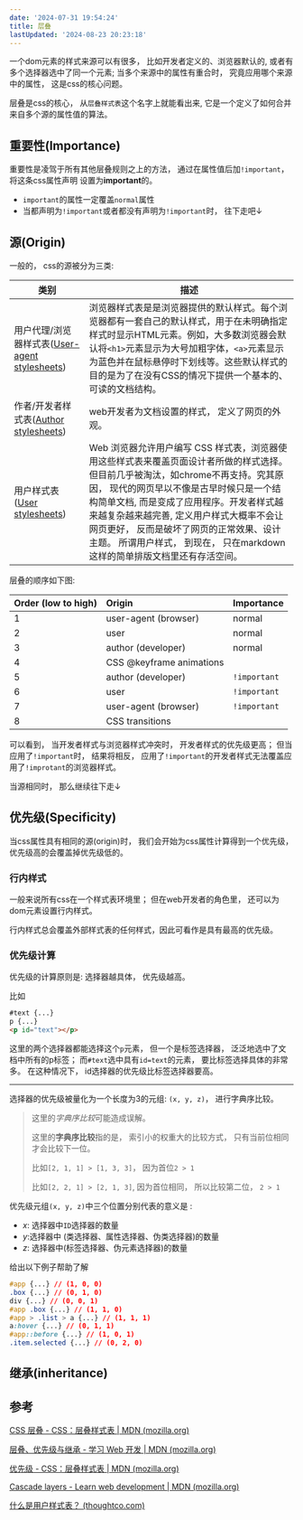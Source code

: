 ```yaml
---
date: '2024-07-31 19:54:24'
title: 层叠
lastUpdated: '2024-08-23 20:23:18'
---
```

一个dom元素的样式来源可以有很多， 比如开发者定义的、浏览器默认的, 或者有多个选择器选中了同一个元素; 当多个来源中的属性有重合时， 究竟应用哪个来源中的属性， 这是css的核心问题。

层叠是css的核心， 从`层叠样式表`这个名字上就能看出来, 它是一个定义了如何合并来自多个源的属性值的算法。

## 重要性(Importance)

重要性是凌驾于所有其他层叠规则之上的方法， 通过在属性值后加`!important`， 将这条css属性声明 设置为**important**的。

* `important`的属性一定覆盖`normal`属性
* 当都声明为`!important`或者都没有声明为`!important`时， 往下走吧$\downarrow$

## 源(Origin)

一般的， css的源被分为三类:

| 类别                                                         | 描述                                                         |
| ------------------------------------------------------------ | ------------------------------------------------------------ |
| 用户代理/浏览器样式表([User-agent stylesheets](https://developer.mozilla.org/en-US/docs/Web/CSS/Cascade#user-agent_stylesheets)) | 浏览器样式表是是浏览器提供的默认样式。每个浏览器都有一套自己的默认样式，用于在未明确指定样式时显示HTML元素。例如，大多数浏览器会默认将`<h1>`元素显示为大号加粗字体，`<a>`元素显示为蓝色并在鼠标悬停时下划线等。这些默认样式的目的是为了在没有CSS的情况下提供一个基本的、可读的文档结构。 |
| 作者/开发者样式表([Author stylesheets](https://developer.mozilla.org/en-US/docs/Web/CSS/Cascade#author_stylesheets)) | web开发者为文档设置的样式， 定义了网页的外观。               |
| 用户样式表([User stylesheets](https://developer.mozilla.org/en-US/docs/Web/CSS/Cascade#user_stylesheets)) | Web 浏览器允许用户编写 CSS 样式表，浏览器使用这些样式表来覆盖页面设计者所做的样式选择。但目前几乎被淘汰，如chrome不再支持。究其原因， 现代的网页早以不像是古早时候只是一个结构简单文档, 而是变成了应用程序。开发者样式越来越复杂越来越完善, 定义用户样式大概率不会让网页更好， 反而是破坏了网页的正常效果、设计主题。 所谓用户样式， 到现在， 只在markdown这样的简单排版文档里还有存活空间。 |

层叠的顺序如下图:

| Order (low to high) | Origin                   | Importance   |
| :------------------ | :----------------------- | :----------- |
| 1                   | user-agent (browser)     | normal       |
| 2                   | user                     | normal       |
| 3                   | author (developer)       | normal       |
| 4                   | CSS @keyframe animations |              |
| 5                   | author (developer)       | `!important` |
| 6                   | user                     | `!important` |
| 7                   | user-agent (browser)     | `!important` |
| 8                   | CSS transitions          |              |

可以看到， 当开发者样式与浏览器样式冲突时， 开发者样式的优先级更高； 但当应用了`!important`时， 结果将相反， 应用了`!important`的开发者样式无法覆盖应用了`!improtant`的浏览器样式。

当源相同时， 那么继续往下走$\downarrow$

## 优先级(Specificity)

当css属性具有相同的源(origin)时， 我们会开始为css属性计算得到一个优先级， 优先级高的会覆盖掉优先级低的。

### 行内样式

一般来说所有css在一个样式表环境里； 但在web开发者的角色里， 还可以为dom元素设置行内样式。

行内样式总会覆盖外部样式表的任何样式，因此可看作是具有最高的优先级。

### 优先级计算

优先级的计算原则是: 选择器越具体， 优先级越高。

比如

```html
#text {...}
p {...}
<p id="text"></p>
```

这里的两个选择器都能选择这个`p`元素， 但一个是标签选择器， 泛泛地选中了文档中所有的p标签； 而`#text`选中具有`id=text`的元素， 要比标签选择具体的非常多。 在这种情况下， id选择器的优先级比标签选择器要高。

---

选择器的优先级被量化为一个长度为3的元组: `(x, y, z)`， 进行字典序比较。

> 这里的*字典序比较*可能造成误解。
>
> 这里的**字典序比较**指的是， 索引小的权重大的比较方式， 只有当前位相同才会比较下一位。
>
> 比如`[2, 1, 1] > [1, 3, 3]`， 因为首位`2 > 1`
>
> 比如`[2, 2, 1] > [2, 1, 3]`, 因为首位相同， 所以比较第二位， `2 > 1`

优先级元组`(x, y, z)`中三个位置分别代表的意义是 :

* $x$: 选择器中`ID`选择器的数量
* $y$:选择器中 (类选择器、属性选择器、伪类选择器)的数量
* $z$: 选择器中(标签选择器、伪元素选择器)的数量

给出以下例子帮助了解

```css
#app {...} // (1, 0, 0)
.box {...} // (0, 1, 0)
div {...} // (0, 0, 1)
#app .box {...} // (1, 1, 0)
#app > .list > a {...} // (1, 1, 1)
a:hover {...} // (0, 1, 1)
#app::before {...} // (1, 0, 1)
.item.selected {...} // (0, 2, 0)
```

## 继承(inheritance)

## 参考

[CSS 层叠 - CSS：层叠样式表 | MDN (mozilla.org)](https://developer.mozilla.org/zh-CN/docs/Web/CSS/Cascade)

[层叠、优先级与继承 - 学习 Web 开发 | MDN (mozilla.org)](https://developer.mozilla.org/zh-CN/docs/Learn/CSS/Building_blocks/Cascade_and_inheritance)

[优先级 - CSS：层叠样式表 | MDN (mozilla.org)](https://developer.mozilla.org/zh-CN/docs/Web/CSS/Specificity)

[Cascade layers - Learn web development | MDN (mozilla.org)](https://developer.mozilla.org/en-US/docs/Learn/CSS/Building_blocks/Cascade_layers)

[什么是用户样式表？ (thoughtco.com)](https://www.thoughtco.com/user-style-sheet-3469931)
